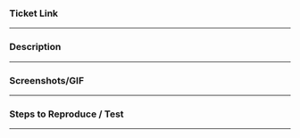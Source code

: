 ### Ticket Link
---------------------------------------------------


### Description
---------------------------------------------------


### Screenshots/GIF
---------------------------------------------------


### Steps to Reproduce / Test
---------------------------------------------------

